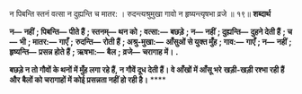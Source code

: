 न पिबन्ति स्तनं वत्सा न दुह्यन्ति च मातर: । रुदन्त्यश्रुमुखा गावो न हृष्यन्त्यृषभा व्रजे ॥ १९॥ **शब्दार्थ** 

**न—** **नहीं** **; पिबन्ति—** **पीते हैं** **; स्तनम्—** **थन को** **; वत्सा:—** **बछड़े** **; न—** **नहीं** **; दुह्यन्ति—** **दुहने देती हैं** **; च—** **भी** **; मातर:—** **गाएँ** **;** **रुदन्ति—** **रोती हैं** **; अश्रु-मुखा:—** **आँसुओं से युक्त मुँह** **; गाव:—** **गाएँ** **; न—** **नहीं** **; हृष्यन्ति—** **प्रसन्न होते हैं** **; ऋषभा:—** **बैल** **;** **व्रजे—** **चरागाह में।** **.** 

**बछड़े न तो गौवों के थनों में मुँह लगा रहे हैं, न गौवें दूध देती हैं। वे आँखों में आँसू भरे** **खड़ी-खड़ी रश्भा रही हैं और बैलों को चरागाहों में कोई प्रसन्नता नहीं हो रही है।** **** 